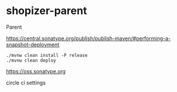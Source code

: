 # shopizer-parent
Parent

https://central.sonatype.org/publish/publish-maven/#performing-a-snapshot-deployment

```
./mvnw clean install -P release
./mvnw clean deploy
```

https://oss.sonatype.org

circle ci settings